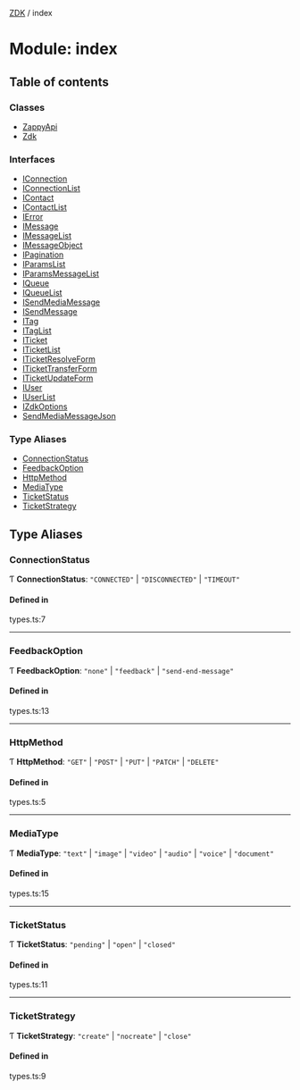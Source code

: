 [ZDK](../README.md) / index

# Module: index

## Table of contents

### Classes

- [ZappyApi](../classes/index.ZappyApi.md)
- [Zdk](../classes/index.Zdk.md)

### Interfaces

- [IConnection](../interfaces/index.IConnection.md)
- [IConnectionList](../interfaces/index.IConnectionList.md)
- [IContact](../interfaces/index.IContact.md)
- [IContactList](../interfaces/index.IContactList.md)
- [IError](../interfaces/index.IError.md)
- [IMessage](../interfaces/index.IMessage.md)
- [IMessageList](../interfaces/index.IMessageList.md)
- [IMessageObject](../interfaces/index.IMessageObject.md)
- [IPagination](../interfaces/index.IPagination.md)
- [IParamsList](../interfaces/index.IParamsList.md)
- [IParamsMessageList](../interfaces/index.IParamsMessageList.md)
- [IQueue](../interfaces/index.IQueue.md)
- [IQueueList](../interfaces/index.IQueueList.md)
- [ISendMediaMessage](../interfaces/index.ISendMediaMessage.md)
- [ISendMessage](../interfaces/index.ISendMessage.md)
- [ITag](../interfaces/index.ITag.md)
- [ITagList](../interfaces/index.ITagList.md)
- [ITicket](../interfaces/index.ITicket.md)
- [ITicketList](../interfaces/index.ITicketList.md)
- [ITicketResolveForm](../interfaces/index.ITicketResolveForm.md)
- [ITicketTransferForm](../interfaces/index.ITicketTransferForm.md)
- [ITicketUpdateForm](../interfaces/index.ITicketUpdateForm.md)
- [IUser](../interfaces/index.IUser.md)
- [IUserList](../interfaces/index.IUserList.md)
- [IZdkOptions](../interfaces/index.IZdkOptions.md)
- [SendMediaMessageJson](../interfaces/index.SendMediaMessageJson.md)

### Type Aliases

- [ConnectionStatus](index.md#connectionstatus)
- [FeedbackOption](index.md#feedbackoption)
- [HttpMethod](index.md#httpmethod)
- [MediaType](index.md#mediatype)
- [TicketStatus](index.md#ticketstatus)
- [TicketStrategy](index.md#ticketstrategy)

## Type Aliases

### ConnectionStatus

Ƭ **ConnectionStatus**: ``"CONNECTED"`` \| ``"DISCONNECTED"`` \| ``"TIMEOUT"``

#### Defined in

types.ts:7

___

### FeedbackOption

Ƭ **FeedbackOption**: ``"none"`` \| ``"feedback"`` \| ``"send-end-message"``

#### Defined in

types.ts:13

___

### HttpMethod

Ƭ **HttpMethod**: ``"GET"`` \| ``"POST"`` \| ``"PUT"`` \| ``"PATCH"`` \| ``"DELETE"``

#### Defined in

types.ts:5

___

### MediaType

Ƭ **MediaType**: ``"text"`` \| ``"image"`` \| ``"video"`` \| ``"audio"`` \| ``"voice"`` \| ``"document"``

#### Defined in

types.ts:15

___

### TicketStatus

Ƭ **TicketStatus**: ``"pending"`` \| ``"open"`` \| ``"closed"``

#### Defined in

types.ts:11

___

### TicketStrategy

Ƭ **TicketStrategy**: ``"create"`` \| ``"nocreate"`` \| ``"close"``

#### Defined in

types.ts:9

